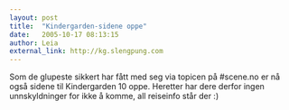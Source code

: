 ```yaml
---
layout: post
title:  "Kindergarden-sidene oppe"
date:   2005-10-17 08:13:15
author: Leia
external_link: http://kg.slengpung.com
---
```

Som de glupeste sikkert har fått med seg via topicen på \#scene.no er nå
også sidene til Kindergarden 10 oppe. Heretter har dere derfor ingen
unnskyldninger for ikke å komme, all reiseinfo står der :)

